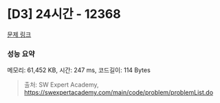 # [D3] 24시간 - 12368 

[문제 링크](https://swexpertacademy.com/main/code/problem/problemDetail.do?contestProbId=AXsEBlLqedsDFARX) 

### 성능 요약

메모리: 61,452 KB, 시간: 247 ms, 코드길이: 114 Bytes



> 출처: SW Expert Academy, https://swexpertacademy.com/main/code/problem/problemList.do